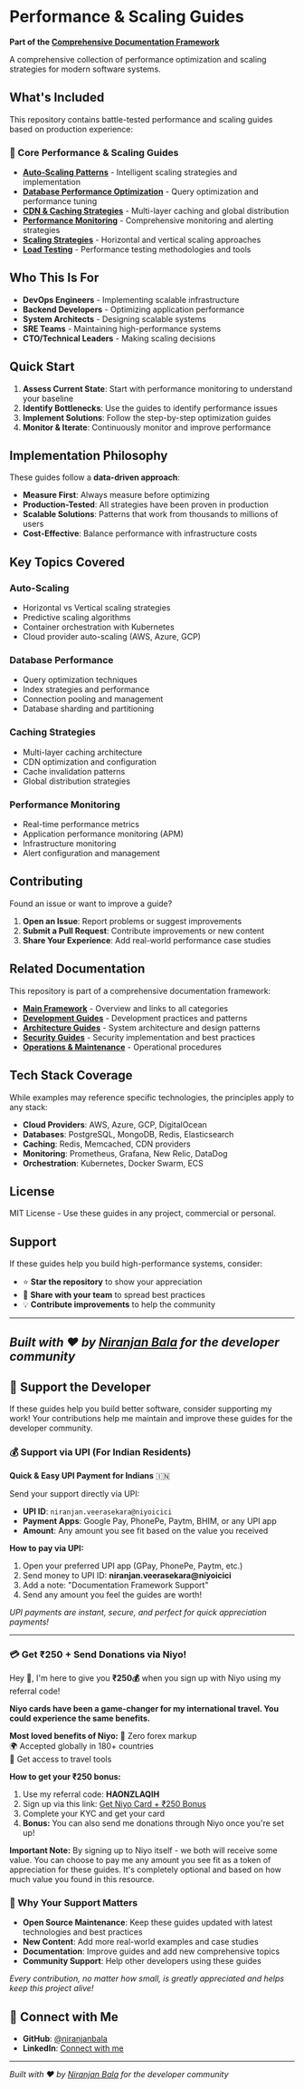 # Performance & Scaling Guides

**Part of the [Comprehensive Documentation Framework](https://github.com/niranjanbala/fullstack-template)**

A comprehensive collection of performance optimization and scaling strategies for modern software systems.

## What's Included

This repository contains battle-tested performance and scaling guides based on production experience:

### 🚀 Core Performance & Scaling Guides

- **[Auto-Scaling Patterns](./auto-scaling-patterns.md)** - Intelligent scaling strategies and implementation
- **[Database Performance Optimization](./database-performance-optimization.md)** - Query optimization and performance tuning
- **[CDN & Caching Strategies](./cdn-caching-strategies.md)** - Multi-layer caching and global distribution
- **[Performance Monitoring](./performance.md)** - Comprehensive monitoring and alerting strategies
- **[Scaling Strategies](./scaling-strategies.md)** - Horizontal and vertical scaling approaches
- **[Load Testing](./load-testing.md)** - Performance testing methodologies and tools

## Who This Is For

- **DevOps Engineers** - Implementing scalable infrastructure
- **Backend Developers** - Optimizing application performance
- **System Architects** - Designing scalable systems
- **SRE Teams** - Maintaining high-performance systems
- **CTO/Technical Leaders** - Making scaling decisions

## Quick Start

1. **Assess Current State**: Start with performance monitoring to understand your baseline
2. **Identify Bottlenecks**: Use the guides to identify performance issues
3. **Implement Solutions**: Follow the step-by-step optimization guides
4. **Monitor & Iterate**: Continuously monitor and improve performance

## Implementation Philosophy

These guides follow a **data-driven approach**:
- **Measure First**: Always measure before optimizing
- **Production-Tested**: All strategies have been proven in production
- **Scalable Solutions**: Patterns that work from thousands to millions of users
- **Cost-Effective**: Balance performance with infrastructure costs

## Key Topics Covered

### Auto-Scaling
- Horizontal vs Vertical scaling strategies
- Predictive scaling algorithms
- Container orchestration with Kubernetes
- Cloud provider auto-scaling (AWS, Azure, GCP)

### Database Performance
- Query optimization techniques
- Index strategies and performance
- Connection pooling and management
- Database sharding and partitioning

### Caching Strategies
- Multi-layer caching architecture
- CDN optimization and configuration
- Cache invalidation patterns
- Global distribution strategies

### Performance Monitoring
- Real-time performance metrics
- Application performance monitoring (APM)
- Infrastructure monitoring
- Alert configuration and management

## Contributing

Found an issue or want to improve a guide?

1. **Open an Issue**: Report problems or suggest improvements
2. **Submit a Pull Request**: Contribute improvements or new content
3. **Share Your Experience**: Add real-world performance case studies

## Related Documentation

This repository is part of a comprehensive documentation framework:

- **[Main Framework](https://github.com/niranjanbala/fullstack-template)** - Overview and links to all categories
- **[Development Guides](https://github.com/niranjanbala/development-guides)** - Development practices and patterns
- **[Architecture Guides](https://github.com/niranjanbala/architecture-guides)** - System architecture and design patterns
- **[Security Guides](https://github.com/niranjanbala/security-guides)** - Security implementation and best practices
- **[Operations & Maintenance](https://github.com/niranjanbala/operations-maintenance)** - Operational procedures

## Tech Stack Coverage

While examples may reference specific technologies, the principles apply to any stack:

- **Cloud Providers**: AWS, Azure, GCP, DigitalOcean
- **Databases**: PostgreSQL, MongoDB, Redis, Elasticsearch
- **Caching**: Redis, Memcached, CDN providers
- **Monitoring**: Prometheus, Grafana, New Relic, DataDog
- **Orchestration**: Kubernetes, Docker Swarm, ECS

## License

MIT License - Use these guides in any project, commercial or personal.

## Support

If these guides help you build high-performance systems, consider:
- ⭐ **Star the repository** to show your appreciation
- 🤝 **Share with your team** to spread best practices
- 💡 **Contribute improvements** to help the community

---

*Built with ❤️ by [Niranjan Bala](https://github.com/niranjanbala) for the developer community* 
---

## 💝 Support the Developer

If these guides help you build better software, consider supporting my work! Your contributions help me maintain and improve these guides for the developer community.

### 💰 Support via UPI (For Indian Residents)

**Quick & Easy UPI Payment for Indians** 🇮🇳

Send your support directly via UPI:
- **UPI ID**: `niranjan.veerasekara@niyoicici`
- **Payment Apps**: Google Pay, PhonePe, Paytm, BHIM, or any UPI app
- **Amount**: Any amount you see fit based on the value you received

**How to pay via UPI:**
1. Open your preferred UPI app (GPay, PhonePe, Paytm, etc.)
2. Send money to UPI ID: **niranjan.veerasekara@niyoicici**
3. Add a note: "Documentation Framework Support"
4. Send any amount you feel the guides are worth!

*UPI payments are instant, secure, and perfect for quick appreciation payments!*

---
### 💳 Get ₹250 + Send Donations via Niyo! 

Hey 👋, I'm here to give you **₹250💰** when you sign up with Niyo using my referral code!

**Niyo cards have been a game-changer for my international travel. You could experience the same benefits.**

**Most loved benefits of Niyo:**
🌟 Zero forex markup  
🌍 Accepted globally in 180+ countries  
🏧 Get access to travel tools  

**How to get your ₹250 bonus:**
1. Use my referral code: **HAONZLAQIH**
2. Sign up via this link: [Get Niyo Card + ₹250 Bonus](https://ctr.niyo.me/start?utm_campaign_id=WqeSX5gu&utm_source=goniyo_app_referral&utm_campaign=Referral&utm_adgroup=mobile_app&utm_medium=mobile_app_referral&ref_label=HAONZLAQIH)
3. Complete your KYC and get your card
4. **Bonus:** You can also send me donations through Niyo once you're set up!

**Important Note:** By signing up to Niyo itself - we both will receive some value. You can choose to pay me any amount you see fit as a token of appreciation for these guides. It's completely optional and based on how much value you found in this resource.

### 🙏 Why Your Support Matters

- **Open Source Maintenance**: Keep these guides updated with latest technologies and best practices
- **New Content**: Add more real-world examples and case studies
- **Documentation**: Improve guides and add new comprehensive topics
- **Community Support**: Help other developers using these guides

*Every contribution, no matter how small, is greatly appreciated and helps keep this project alive!* 
## 🤝 Connect with Me

- **GitHub**: [@niranjanbala](https://github.com/niranjanbala)
- **LinkedIn**: [Connect with me](https://linkedin.com/in/niranjanbala)

---

*Built with ❤️ by [Niranjan Bala](https://github.com/niranjanbala) for the developer community*
